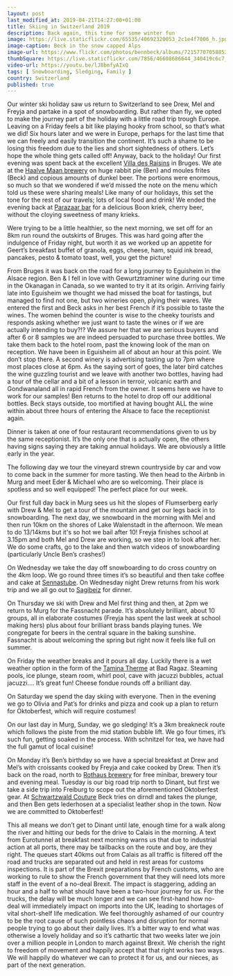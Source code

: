 ```yaml
---
layout: post
last_modified_at: 2019-04-21T14:27:00+01:00
title: Skiing in Switzerland 2019
description: Back again, this time for some winter fun
image: https://live.staticflickr.com/65535/40692320053_2c1e4f7006_h.jpg
image-caption: Beck in the snow capped Alps
image-url: https://www.flickr.com/photos/bennbeck/albums/72157707058853504
thumbSquare: https://live.staticflickr.com/7856/46608686644_340419c6c7_q.jpg
video-url: https://youtu.be/lJ8bmfyAIxQ
tags: [ Snowboarding, Sledging, Family ]
country: Switzerland
published: true
---
```


Our winter ski holiday saw us return to Switzerland to see Drew, Mel and Freyja and partake in a spot of snowboarding. But rather than fly, we opted to make the journey part of the holiday with a little road trip trough Europe.
Leaving on a Friday feels a bit like playing hooky from school, so that’s what we did! Six hours later and we were in Europe, perhaps for the last time that we can freely and easily transition the continent. It’s such a shame to be losing this freedom due to the lies and short sightedness of others. Let’s hope the whole thing gets called off! Anyway, back to the holiday! Our first evening was spent back at the excellent [Villa des Raisins](http://www.villadesraisins.be/index.asp?taal=en) in Bruges. We ate at the [Haalve Maan brewery](https://www.halvemaan.be/en/a-la-carte) on huge rabbit pie (Ben) and moules frites (Beck) and copious amounts of dunkel beer. The portions were enormous, so much so that we wondered if we’d missed the note on the menu which told us these were sharing meals! Like many of our holidays, this set the tone for the rest of our travels; lots of local food and drink! We ended the evening back at [Parazaar bar](http://www.parazzar.be/blog/) for a delicious Boon kriek, cherry beer, without the cloying sweetness of many krieks.

Were trying to be a little healthier, so the next morning, we set off for an 8km run round the outskirts of Bruges. This was hard going after the indulgence of Friday night, but worth it as we worked up an appetite for Geert’s breakfast buffet of granola, eggs, cheese, ham, squid ink bread, pancakes, pesto & tomato toast, well, you get the picture!

From Bruges it was back on the road for a long journey to Eguisheim in the Alsace region. Ben & I fell in love with Gewurtztraminer wine during our time in the Okanagan in Canada, so we wanted to try it at its origin. Arriving fairly late into Eguisheim we thought we had missed the boat for tastings, but managed to find not one, but two wineries open, plying their wares. We entered the first and Beck asks in her best French if it’s possible to taste the wines. The women behind the counter is wise to the cheeky tourists and responds asking whether we just want to taste the wines or if we are actually intending to buy?!? We assure her that we are serious buyers and after 6 or 8 samples we are indeed persuaded to purchase three bottles. We take them back to the hotel room, past the knowing look of the man on reception. We have been in Eguisheim all of about an hour at this point. We don’t stop there. A second winery is advertising tasting up to 7pm where most places close at 6pm. As the saying sort of goes, the later bird catches the wine guzzling tourist and we leave with another two bottles, having had a tour of the cellar and a bit of a lesson in terroir, volcanic earth and Gondwanaland all in rapid French from the owner. It seems here we have to work for our samples! Ben returns to the hotel to drop off our additional bottles. Beck stays outside, too mortified at having bought ALL the wine within about three hours of entering the Alsace to face the receptionist again.

Dinner is taken at one of four restaurant recommendations given to us by the same receptionist. It’s the only one that is actually open, the others having signs saying they are taking annual holidays. We are obviously a little early in the year. 

The following day we tour the vineyard strewn countryside by car and vow to come back in the summer for more tasting. We then head to the Airbnb in Murg and meet Eder & Michael who are so welcoming. Their place is spotless and so well equipped! The perfect place for our week.

Our first full day back in Murg sees us hit the slopes of Flumserberg early with Drew & Mel to get a tour of the mountain and get our legs back in to snowboarding. The next day, we snowboard in the morning with Mel and then run 10km on the shores of Lake Walenstadt in the afternoon. We mean to do 13/14kms but it's so hot we bail after 10! Freyja finishes school at 3.15pm and both Mel and Drew are working, so we step in to look after her. We do some crafts, go to the lake and then watch videos of snowboarding (particularly Uncle Ben’s crashes!) 

On Wednesday we take the day off snowboarding to do cross country on the 4km loop. We go round three times it’s so beautiful and then take coffee and cake at [Sennastube](https://www.sennaestube.ch/). On Wednesday night Drew returns from his work trip and we all go out to [Sagibeiz](https://www.sagibeiz.ch/) for dinner.

On Thursday we ski with Drew and Mel first thing and then, at 2pm we return to Murg for the Fassnacht parade. It’s absolutely brilliant, about 10 groups, all in elaborate costumes (Freyja has spent the last week at school making hers) plus about four brilliant brass bands playing tunes. We congregate for beers in the central square in the baking sunshine. Fassnacht is about welcoming the spring but right now it feels like full on summer.

On Friday the weather breaks and it pours all day. Luckily there is a wet weather option in the form of the [Tamina Therme](https://www.taminatherme.ch/en.html) at Bad Ragaz. Steaming pools, ice plunge, steam room, whirl pool, cave with jacuzzi bubbles, actual jacuzzi.... It’s great fun! Cheese fondue rounds off a brilliant day.

On Saturday we spend the day skiing with everyone. Then in the evening we go to Olivia and Pat’s for drinks and pizza and cook up a plan to return for Oktoberfest, which will require costumes!

On our last day in Murg, Sunday, we go sledging! It’s a 3km breakneck route which follows the piste from the mid station bubble lift. We go four times, it’s such fun, getting soaked in the process. With schnitzel for tea, we have had the full gamut of local cuisine!

On Monday it’s Ben’s birthday so we have a special breakfast at Drew and Mel’s with croissants cooked by Freyja and cake cooked by Drew. Then it’s back on the road, north to [Rothaus brewery](https://www.rothaus.de/?alter=true) for free minibar, brewery tour and evening meal. 
Tuesday is our big road trip north to Dinant, but first we take a side trip into Freiburg to scope out the aforementioned Oktoberfest gear. At [Schwartzwald Couture](https://schwarzwaldcouture.de/) Beck tries on dirndl and takes the plunge, and then Ben gets lederhosen at a specialist leather shop in the town. Now we are committed to Oktoberfest! 

This all means we don’t get to Dinant until late, enough time for a walk along the river and hitting our beds for the drive to Calais in the morning. A text from Eurotunnel at breakfast next morning warns us that due to industrial action at all ports, there may be tailbacks on the route and boy, are they right. The queues start 40kms out from Calais as all traffic is filtered off the road and trucks are separated out and held in rest areas for customs inspections. It is part of the Brexit preparations by French customs, who are working to rule to show the French government that they will need lots more staff in the event of a no-deal Brexit. The impact is staggering, adding an hour and a half to what should have been a two-hour journey for us. For the trucks, the delay will be much longer and we can see first-hand how no-deal will immediately impact on imports into the UK, leading to shortages of vital short-shelf life medication. We feel thoroughly ashamed of our country to be the root cause of such pointless chaos and disruption for normal people trying to go about their daily lives. It’s a bitter way to end what was otherwise a lovely holiday and so it’s cathartic that two weeks later we join over a million people in London to march against Brexit. We cherish the right to freedom of movement and happily accept that that right works two ways. We will happily do whatever we can to protect it for us, and our nieces, as part of the next generation.

